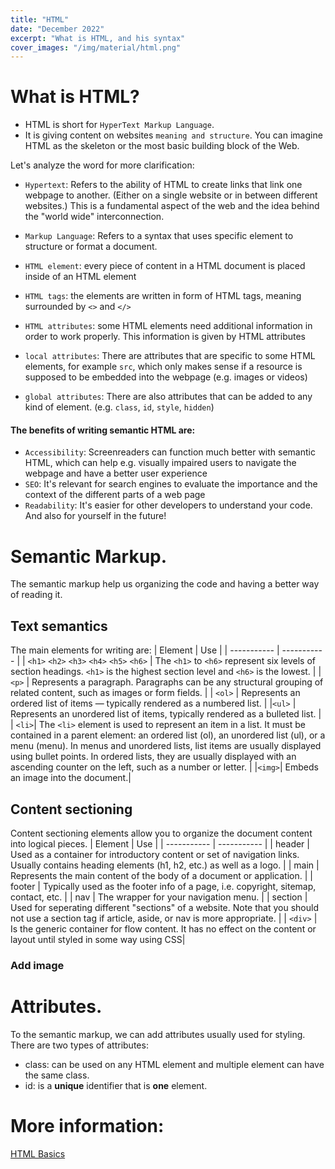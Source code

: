 ```yaml
---
title: "HTML"
date: "December 2022"
excerpt: "What is HTML, and his syntax"
cover_images: "/img/material/html.png"
---
```


# What is HTML?

-   HTML is short for `HyperText Markup Language`.
-   It is giving content on websites `meaning and structure`. You can imagine HTML as the skeleton or the most basic building block of the Web.

Let's analyze the word for more
clarification:

-   `Hypertext`: Refers to the ability of HTML to create links that link one webpage to another. (Either on a single website or in between different websites.) This is a fundamental aspect of the web and the idea behind the "world wide" interconnection.
-   `Markup Language`: Refers to a syntax that uses specific element to structure or format a document.

-   `HTML element`: every piece of content in a HTML document is placed inside of an HTML element
-   `HTML tags`: the elements are written in form of HTML tags, meaning surrounded by `<>` and
    `</>`
-   `HTML attributes`: some HTML elements need additional information in order to work properly. This information is given by HTML attributes
-   `local attributes`: There are attributes that are specific to some HTML elements, for example `src`, which only makes sense if a resource is supposed to be embedded into the webpage (e.g. images or videos)
-   `global attributes`: There are also attributes that can be added to any kind of element. (e.g. `class`, `id`, `style`, `hidden`)

#### The benefits of writing semantic HTML are:

-   `Accessibility`: Screenreaders can function much better with semantic HTML, which can help e.g. visually impaired users to navigate the webpage and have a better user experience
-   `SEO`: It's relevant for search engines to evaluate the importance and the context of the different parts of a web page
-   `Readability`: It's easier for other developers to understand your code. And also for yourself in the future!

# Semantic Markup.

The semantic markup help us organizing the code and having a better way of reading it.

## Text semantics

The main elements for writing are:
| Element | Use |
| ----------- | ----------- |
| `<h1>` `<h2>` `<h3>` `<h4>` `<h5>` `<h6>` | The `<h1>` to `<h6>` represent six levels of section headings. `<h1>` is the highest section level and `<h6>` is the lowest. |
| `<p>` | Represents a paragraph. Paragraphs can be any structural grouping of related content, such as images or form fields. |
| `<ol>` | Represents an ordered list of items — typically rendered as a numbered list. |
|`<ul>` | Represents an unordered list of items, typically rendered as a bulleted list. |
| `<li>`| The `<li>` element is used to represent an item in a list. It must be contained in a parent element: an ordered list (ol), an unordered list (ul), or a menu (menu). In menus and unordered lists, list items are usually displayed using bullet points. In ordered lists, they are usually displayed with an ascending counter on the left, such as a number or letter. |
|`<img>`| Embeds an image into the document.|

## Content sectioning

Content sectioning elements allow you to organize the document content into logical pieces.
| Element | Use |
| ----------- | ----------- |
| header | Used as a container for introductory content or set of navigation links. Usually contains heading elements (h1, h2, etc.) as well as a logo. |
| main | Represents the main content of the body of a document or application. |
| footer | Typically used as the footer info of a page, i.e. copyright, sitemap, contact, etc. |
| nav | The wrapper for your navigation menu. |
| section | Used for seperating different "sections" of a website. Note that you should not use a section tag if article, aside, or nav is more appropriate. |
| `<div>` | Is the generic container for flow content. It has no effect on the content or layout until styled in some way using CSS|

### Add image

# Attributes.

To the semantic markup, we can add attributes usually used for styling. There are two types of attributes:

-   class: can be used on any HTML element and multiple element can have the same class.
-   id: is a **unique** identifier that is **one** element.

# More information:

[HTML Basics](https://developer.mozilla.org/en-US/docs/Learn/Getting_started_with_the_web/HTML_basics)

